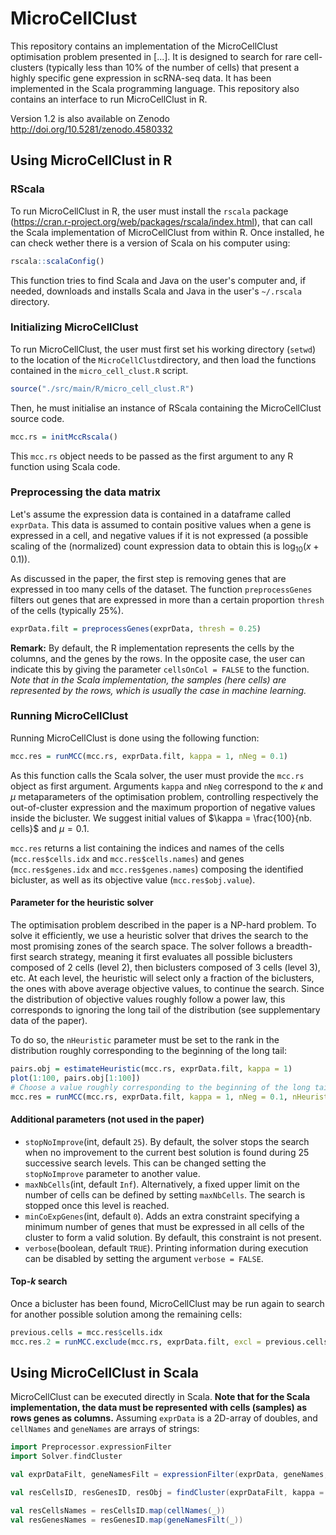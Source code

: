 # MicroCellClust

This repository contains an implementation of the MicroCellClust optimisation problem presented in [...]. It is designed to search for rare cell-clusters (typically less than 10% of the number of cells) that present a highly specific gene expression in scRNA-seq data. It has been implemented in the Scala programming language. This repository also contains an interface to run MicroCellClust in R.

Version 1.2 is also available on Zenodo http://doi.org/10.5281/zenodo.4580332



## Using MicroCellClust in R

### RScala

To run MicroCellClust in R, the user must install the `rscala` package (https://cran.r-project.org/web/packages/rscala/index.html), that can call the Scala implementation of MicroCellClust from within R. Once installed, he can check wether there is a version of Scala on his computer using:

``` R
rscala::scalaConfig()
```
This function tries to find Scala and Java on the user's computer and, if needed, downloads and installs Scala and Java in the user's `~/.rscala` directory.


### Initializing MicroCellClust

To run MicroCellClust, the user must first set his working directory (`setwd`) to the location of the `MicroCellClust`directory, and then load the functions contained in the `micro_cell_clust.R` script.
``` R
source("./src/main/R/micro_cell_clust.R")
```
Then, he must initialise an instance of RScala containing the MicroCellClust source code.
``` R
mcc.rs = initMccRscala()
```
This `mcc.rs` object needs to be passed as the first argument to any R function using Scala code.


### Preprocessing the data matrix

Let's assume the expression data is contained in a dataframe called `exprData`. This data is assumed to contain positive values when a gene is expressed in a cell, and negative values if it is not expressed (a possible scaling of the (normalized) count expression data to obtain this is $\log_{10}(x + 0.1)$).

As discussed in the paper, the first step is removing genes that are expressed in too many cells of the dataset. The function `preprocessGenes` filters out genes that are expressed in more than a certain proportion `thresh` of the cells (typically 25%).
``` R
exprData.filt = preprocessGenes(exprData, thresh = 0.25)
```
**Remark:** By default, the R implementation represents the cells by the columns, and the genes by the rows. In the opposite case, the user can indicate this by giving the parameter `cellsOnCol = FALSE` to the function. *Note that in the Scala implementation, the samples (here cells) are represented by the rows, which is usually the case in machine learning.*


### Running MicroCellClust

Running MicroCellClust is done using the following function:
``` R
mcc.res = runMCC(mcc.rs, exprData.filt, kappa = 1, nNeg = 0.1)
```
As this function calls the Scala solver, the user must provide the `mcc.rs` object as first argument. Arguments `kappa` and `nNeg` correspond to the $\kappa$ and $\mu$ metaparameters of the optimisation problem, controlling respectively the out-of-cluster expression and the maximum proportion of negative values inside the bicluster. We suggest initial values of $\kappa = \frac{100}{nb. cells}$ and $\mu = 0.1$.

`mcc.res` returns a list containing the indices and names of the cells (`mcc.res$cells.idx` and `mcc.res$cells.names`) and genes (`mcc.res$genes.idx` and `mcc.res$genes.names`) composing the identified bicluster, as well as its objective value (`mcc.res$obj.value`).


#### Parameter for the heuristic solver
The optimisation problem described in the paper is a NP-hard problem. To solve it efficiently, we use a heuristic solver that drives the search to the most promising zones of the search space. The solver follows a breadth-first search strategy, meaning it first evaluates all possible biclusters composed of 2 cells (level 2), then biclusters composed of 3 cells (level 3), etc. At each level, the heuristic will select only a fraction of the biclusters, the ones with above average objective values, to continue the search. Since the distribution of objective values roughly follow a power law, this corresponds to ignoring the long tail of the distribution (see supplementary data of the paper).

To do so, the `nHeuristic` parameter must be set to the rank in the distribution roughly corresponding to the beginning of the long tail:
``` R
pairs.obj = estimateHeuristic(mcc.rs, exprData.filt, kappa = 1)
plot(1:100, pairs.obj[1:100]) 
# Choose a value roughly corresponding to the beginning of the long tail
mcc.res = runMCC(mcc.rs, exprData.filt, kappa = 1, nNeg = 0.1, nHeuristic = 20)
```

#### Additional parameters (not used in the paper)

* `stopNoImprove`(int, default `25`). By default, the solver stops the search when no improvement to the current best solution is found during 25 successive search levels. This can be changed setting the `stopNoImprove` parameter to another value.
* `maxNbCells`(int, default `Inf`). Alternatively, a fixed upper limit on the number of cells can be defined by setting `maxNbCells`. The search is stopped once this level is reached.
* `minCoExpGenes`(int, default `0`). Adds an extra constraint specifying a minimum number of genes that must be expressed in all cells of the cluster to form a valid solution. By default, this constraint is not present.
* `verbose`(boolean, default `TRUE`). Printing information during execution can be disabled by setting the argument `verbose = FALSE`.

#### Top-$k$ search

Once a bicluster has been found, MicroCellClust may be run again to search for another possible solution among the remaining cells:
``` R
previous.cells = mcc.res$cells.idx
mcc.res.2 = runMCC.exclude(mcc.rs, exprData.filt, excl = previous.cells, kappa = 1, nNeg = 0.1)
```

## Using MicroCellClust in Scala

MicroCellClust can be executed directly in Scala. **Note that for the Scala implementation, the data must be represented with cells (samples) as rows genes as columns.** Assuming `exprData` is a 2D-array of doubles, and `cellNames` and `geneNames` are arrays of strings:
``` Scala
import Preprocessor.expressionFilter
import Solver.findCluster

val exprDataFilt, geneNamesFilt = expressionFilter(exprData, geneNames, thresh = 0.25)

val resCellsID, resGenesID, resObj = findCluster(exprDataFilt, kappa = 1, nNeg = 0.1)

val resCellsNames = resCellsID.map(cellNames(_))
val resGenesNames = resGenesID.map(geneNamesFilt(_))
```